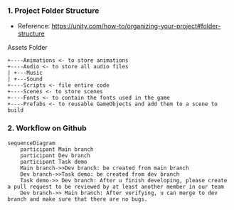 ### 1. Project Folder Structure

- Reference: https://unity.com/how-to/organizing-your-project#folder-structure

Assets Folder

```
+----Animations <- to store animations
+----Audio <- to store all audio files
| +---Music
| +---Sound 
+----Scripts <- file entire code
+----Scenes <- to store scenes
+----Fonts <- to contain the fonts used in the game
+----Prefabs <- to reusable GameObjects and add them to a scene to build
```


### 2. Workflow on Github

```mermaid
sequenceDiagram
    participant Main branch
    participant Dev branch
    participant Task demo
    Main branch->>Dev branch: be created from main branch
    Dev branch->>Task demo: be created from dev branch
    Task demo->> Dev branch: After u finish developing, please create a pull request to be reviewed by at least another member in our team
    Dev branch->> Main branch: After verifying, u can merge to dev branch and make sure that there are no bugs.
```
